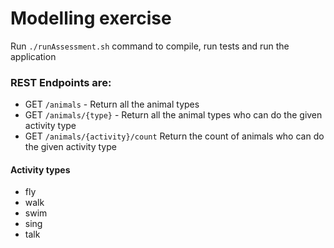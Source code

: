 # Modelling exercise

Run `./runAssessment.sh` command to compile, run tests and run the application

### REST Endpoints are:
- GET `/animals` - Return all the animal types
- GET `/animals/{type}` - Return all the animal types who can do the given activity type
- GET `/animals/{activity}/count` Return the count of animals who can do the given activity type

#### Activity types
- fly
- walk
- swim
- sing 
- talk
